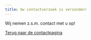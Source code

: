 ```yaml
---
title: Uw contactverzoek is verzonden!
---
```


Wij nemen z.s.m. contact met u op!

[Terug naar de contactpagina](/contact)
